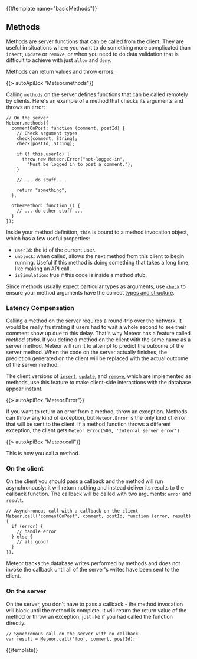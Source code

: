 {{#template name="basicMethods"}}
<h2 id="b-methods"><span>Methods</span></h2>

Methods are server functions that can be called from the client. They are
useful in situations where you want to do something more complicated than
`insert`, `update` or `remove`, or when you need to do data validation that
is difficult to achieve with just `allow` and `deny`.

Methods can return values and throw errors.

{{> autoApiBox "Meteor.methods"}}

Calling `methods` on the server defines functions that can be called remotely by
clients. Here's an example of a method that checks its arguments and throws an
error:

```
// On the server
Meteor.methods({
  commentOnPost: function (comment, postId) {
    // Check argument types
    check(comment, String);
    check(postId, String);

    if (! this.userId) {
      throw new Meteor.Error("not-logged-in",
        "Must be logged in to post a comment.");
    }

    // ... do stuff ...

    return "something";
  },

  otherMethod: function () {
    // ... do other stuff ...
  }
});
```

Inside your method definition, `this` is bound to a method invocation object,
which has a few useful properties:

* `userId`: the id of the current user.
* `unblock`: when called, allows the next method from this client to
begin running. Useful if this method is doing something that takes a long time,
like making an API call.
* `isSimulation`: true if this code is inside a method stub.

Since methods usually expect particular types as arguments,
use [`check`](#check) to ensure your method arguments have
the correct [types and structure](#matchpatterns).

### Latency Compensation

Calling a method on the server requires a round-trip over the network. It would
be really frustrating if users had to wait a whole second to see their comment
show up due to this delay. That's why Meteor has a feature called _method
stubs_. If you define a method on the client with the same name as a server
method, Meteor will run it to attempt to predict the outcome of the server
method. When the code on the server actually finishes, the prediction generated
on the client will be replaced with the actual outcome of the server method.

The client versions of [`insert`](#insert), [`update`](#update), and
[`remove`](#remove), which are implemented as methods, use this feature to make
client-side interactions with the database appear instant.

{{> autoApiBox "Meteor.Error"}}

If you want to return an error from a method, throw an exception.  Methods can
throw any kind of exception, but `Meteor.Error` is the only kind of error that
will be sent to the client. If a method function throws a different exception,
the client gets `Meteor.Error(500, 'Internal server error')`.

{{> autoApiBox "Meteor.call"}}

This is how you call a method.

### On the client

On the client you should pass a callback and the method will run asynchronously:
it will return nothing and instead deliver its results to the callback function.
The callback will be called with two arguments: `error` and `result`.


```
// Asynchronous call with a callback on the client
Meteor.call('commentOnPost', comment, postId, function (error, result) {
  if (error) {
    // handle error
  } else {
    // all good!
  }
});
```

Meteor tracks the database writes performed by methods and does not invoke the
callback until all of the server's writes have been sent to the client.

### On the server

On the server, you don't have to pass a callback - the method invocation will
block until the method is complete. It will return the return value of the
method or throw an exception, just like if you had called the function directly.

```
// Synchronous call on the server with no callback
var result = Meteor.call('foo', comment, postId);
```

{{/template}}
